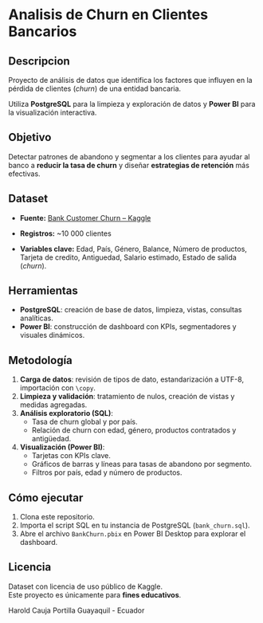 # Analisis de Churn en Clientes Bancarios

## Descripcion
Proyecto de análisis de datos que identifica los factores que influyen en la pérdida de clientes (*churn*) de una entidad bancaria. 

Utiliza **PostgreSQL** para la limpieza y exploración de datos y **Power BI** para la visualización interactiva.

## Objetivo
Detectar patrones de abandono y segmentar a los clientes para ayudar al banco a **reducir la tasa de churn** y diseñar **estrategias de retención** más efectivas.

## Dataset
- **Fuente:** [Bank Customer Churn – Kaggle](https://www.kaggle.com/datasets/gauravtopre/bank-customer-churn-dataset)  

- **Registros:** ~10 000 clientes  
- **Variables clave:** Edad, País, Género, Balance, Número de productos, Tarjeta de credito, Antiguedad, Salario estimado, Estado de salida (*churn*).

## Herramientas
- **PostgreSQL**: creación de base de datos, limpieza, vistas, consultas analíticas.
- **Power BI**: construcción de dashboard con KPIs, segmentadores y visuales dinámicos.

## Metodología
1. **Carga de datos**: revisión de tipos de dato, estandarización a UTF-8, importación con `\copy`.
2. **Limpieza y validación**: tratamiento de nulos, creación de vistas y medidas agregadas.
3. **Análisis exploratorio (SQL)**:
   - Tasa de churn global y por país.
   - Relación de churn con edad, género, productos contratados y antigüedad.
4. **Visualización (Power BI)**:
   - Tarjetas con KPIs clave.
   - Gráficos de barras y líneas para tasas de abandono por segmento.
   - Filtros por país, edad y número de productos.

## Cómo ejecutar
1. Clona este repositorio.
2. Importa el script SQL en tu instancia de PostgreSQL (`bank_churn.sql`).
3. Abre el archivo `BankChurn.pbix` en Power BI Desktop para explorar el dashboard.

## Licencia
Dataset con licencia de uso público de Kaggle.  
Este proyecto es únicamente para **fines educativos**.

Harold Cauja Portilla
Guayaquil - Ecuador

